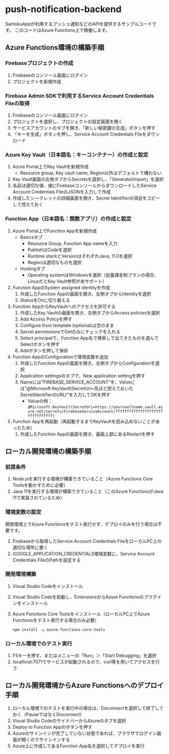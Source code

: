 # push-notification-backend

<!-- markdownlint-disable-file MD024 -->

SantokuAppが利用するプッシュ通知などのAPIを提供するサンプルコードです。
このコードはAzure Functions上で稼働します。

## Azure Functions環境の構築手順

### Firebaseプロジェクトの作成

1. Firebaseのコンソール画面にログイン
2. プロジェクトを新規作成

### Firebase Admin SDKで利用するService Account Credentials Fileの取得

1. Firebaseのコンソール画面にログイン
2. プロジェクトを選択し、プロジェクトの設定画面を開く
3. サービスアカウントのタブを開き、「新しい秘密鍵の生成」ボタンを押す
4. 「キーを生成」ボタンを押し、Service Account Credentials Fileをダウンロード

### Azure Key Vault（日本語名：キーコンテナー）の作成と設定

1. Azure Portal上でKey Vaultを新規作成
    - Resource group, Key vault name, Region以外はデフォルトで構わない
2. Key Vault画面の左側タブからSecretsを選択し、「Generate/Import」を選択
3. 名前は適切な値、値にFirebaseコンソールからダウンロードしたService Account Credentials FileのJSONを入力して作成
4. 作成したシークレットの詳細画面を開き、Secret Identifierの項目をコピーして控えておく

### Function App（日本語名：関数アプリ）の作成と設定

1. Azure Portal上でFunction Appを新規作成
    - Basicsタブ
        - Resource Group, Function App nameを入力
        - PublishはCodeを選択
        - Runtime stackとVersionはそれぞれJava, 11.0を選択
        - Regionは適切なものを選択
    - Hostingタブ
        - Operating systemはWindowsを選択（従量課金制プランの場合、LinuxだとKey Vault参照が未サポート）
2. Function AppのSystem assigned identityを作成
    1. 作成したFunction Appの画面を開き、左側タブからIdentityを選択
    2. StatusをOnに切り替える
3. Function AppからKeyVaultへのアクセスを許可する
    1. 作成したKey Vaultの画面を開き、左側タブからAccess policiesを選択
    2. Add Access Policyを押す
    3. Configure from template (optional)は空のまま
    4. Secret permissionsでGetのみにチェックを入れる
    5. Select principalで、Function App名で検索して出てきたものを選んでSelectボタンを押す
    6. Addボタンを押して保存
4. Function AppのConfigurationで環境変数を追加
    1. 作成したFunction Appの画面を開き、左側タブからConfigurationを選択
    2. Application settingsのタブで、New application settingを押す
    3. Nameには"FIREBASE_SERVICE_ACCOUNT"を、Valueには"@Microsoft.KeyVault(SecretUri=先ほど控えておいたSecretIdentifierのURL)"を入力してOKを押す
        - Valueの例： `@Microsoft.KeyVault(SecretUri=https://yourvaultname.vault.azure.net/secrets/FirebaseServiceAccount/ffffffffffffffffffffffffffffffff)`
5. Function Appを再起動（再起動するまでKeyVaultを読み込めないことがあったため）
    1. 作成したFunction Appの画面を開き、画面上部にあるRestartを押す

## ローカル開発環境の構築手順

### 前提条件

1. Node.jsを実行する環境が構築できていること（Azure Functions Core Toolsを動かすために必要）
2. Java 11を実行する環境が構築できていること（このAzure FunctionsがJava 11で実装されているため）

### 環境変数の設定

開発環境上でAzure Functionsをテスト実行せず、デプロイのみを行う場合は不要です。

1. Firebaseから取得したService Account Credentials FileをローカルPC上の適切な場所に置く
2. GOOGLE_APPLICATION_CREDENTIALS環境変数に、Service Account Credentials FileのPathを設定する

### 開発環境構築

1. Visual Studio Codeをインストール
2. Visual Studio Codeを起動し、ExtensionsからAzure Functionsのプラグインをインストール
3. Azure Functions Core Toolsをインストール（ローカルPC上でAzure Functionsをテスト実行する場合のみ必要）

    ```bash
    npm install -g azure-functions-core-tools
    ```

### ローカル環境でのテスト実行

1. F5キーを押す、またはメニューの「Run」＞「Start Debugging」を選択
2. localhost:7071でサービスが起動されるので、curl等を用いてアクセスを行う

## ローカル開発環境からAzure Functionsへのデプロイ手順

1. ローカル環境でのテストを実行中の場合は、Disconnectを選択して終了しておく（PauseではなくDisconnect）
2. Visual Studio CodeのサイドバーからAzureのタブを選択
3. Deploy to Function Appのボタンを押す
4. Azureのサインインが完了していない状態であれば、ブラウザでログイン画面が開くのでサインインする
5. Azure上に作成してあるFunction App名を選択してデプロイを実行
